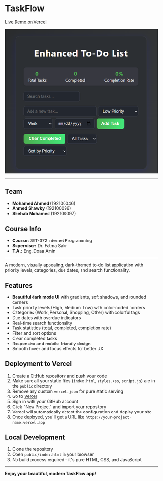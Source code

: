 # TaskFlow

[Live Demo on Vercel](https://to-do-list-ochre-beta.vercel.app/)

![App Screenshot](screenshot.png)

---

## Team
- **Mohamed Ahmed** (192100046)
- **Ahmed Shawky** (192100096)
- **Shehab Mohamed** (192100097)

## Course Info
- **Course:** SET-372 Internet Programming
- **Supervisor:** Dr. Fatma Sakr
- **T.A.:** Eng. Doaa Amin

---

A modern, visually appealing, dark-themed to-do list application with priority levels, categories, due dates, and search functionality.

## Features

- **Beautiful dark mode UI** with gradients, soft shadows, and rounded corners
- Task priority levels (High, Medium, Low) with color-coded borders
- Categories (Work, Personal, Shopping, Other) with colorful tags
- Due dates with overdue indicators
- Real-time search functionality
- Task statistics (total, completed, completion rate)
- Filter and sort options
- Clear completed tasks
- Responsive and mobile-friendly design
- Smooth hover and focus effects for better UX

## Deployment to Vercel

1. Create a GitHub repository and push your code
2. Make sure all your static files (`index.html`, `styles.css`, `script.js`) are in the `public` directory
3. Remove any custom `vercel.json` for pure static serving
4. Go to [Vercel](https://vercel.com)
5. Sign in with your GitHub account
6. Click "New Project" and import your repository
7. Vercel will automatically detect the configuration and deploy your site
8. Once deployed, you'll get a URL like `https://your-project-name.vercel.app`

## Local Development

1. Clone the repository
2. Open `public/index.html` in your browser
3. No build process required - it's pure HTML, CSS, and JavaScript

---

**Enjoy your beautiful, modern TaskFlow app!** 